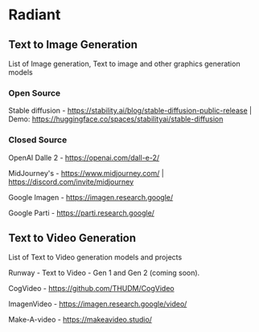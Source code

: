 # Radiant

## Text to Image Generation

List of Image generation, Text to image and other graphics generation models


### Open Source

Stable diffusion - https://stability.ai/blog/stable-diffusion-public-release | Demo: https://huggingface.co/spaces/stabilityai/stable-diffusion


### Closed Source

OpenAI Dalle 2 - https://openai.com/dall-e-2/

MidJourney's - https://www.midjourney.com/ | https://discord.com/invite/midjourney

Google Imagen - https://imagen.research.google/

Google Parti - https://parti.research.google/


## Text to Video Generation

List of Text to Video generation models and projects

Runway - Text to Video - Gen 1 and Gen 2 (coming soon).

CogVideo - https://github.com/THUDM/CogVideo

ImagenVideo - https://imagen.research.google/video/

Make-A-video - https://makeavideo.studio/

